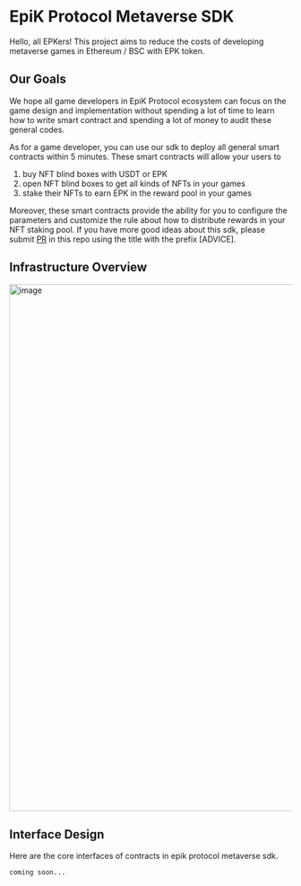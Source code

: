 # EpiK Protocol Metaverse SDK

Hello, all EPKers! 
This project aims to reduce the costs of developing metaverse games in Ethereum / BSC with EPK token.

## Our Goals

We hope all game developers in EpiK Protocol ecosystem can focus on the game design and implementation without spending a lot of time to learn how to write smart contract and spending a lot of money to audit these general codes.

As for a game developer, you can use our sdk to deploy all general smart contracts within 5 minutes. These smart contracts will allow your users to

1. buy NFT blind boxes with USDT or EPK
2. open NFT blind boxes to get all kinds of NFTs in your games
3. stake their NFTs to earn EPK in the reward pool in your games

Moreover, these smart contracts provide the ability for you to configure the parameters and customize the rule about how to distribute rewards in your NFT staking pool. If you have more good ideas about this sdk, please submit [PR](https://github.com/BoredApeIvan/epik-metaverse-sdk/pulls) in this repo using the title with the prefix [ADVICE].

## Infrastructure Overview

<img width="938" alt="image" src="https://user-images.githubusercontent.com/92848300/138061272-70a6fdd8-2ccc-463e-9ce3-bdb551599844.png">

## Interface Design

Here are the core interfaces of contracts in epik protocol metaverse sdk.

```solidity
coming soon...
```


